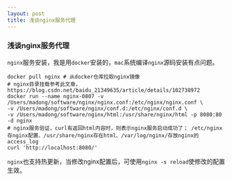 ```yaml
---
layout: post
title: 浅谈nginx服务代理
---
```

### 浅谈nginx服务代理
`nginx`服务安装，我是用`docker`安装的，`mac`系统编译`nginx`源码安装有点问题。
```shell
docker pull nginx # 从docker仓库拉取nginx镜像
# nginx目录挂载参考此文章，https://blog.csdn.net/baidu_21349635/article/details/102738972
docker run --name nginx-0807 -v /Users/madong/software/nginx/nginx.conf:/etc/nginx/nginx.conf \
-v /Users/madong/software/nginx/conf.d:/etc/nginx/conf.d \
-v /Users/madong/software/nginx/html:/usr/share/nginx/html -p 8080:80 -d nginx
# nginx服务验证，curl有返回html内容时，则表示nginx服务启动成功了； /etc/nginx存nginx配置、/usr/share/nginx存在html、/var/log/nginx/存放nginx的access_log
curl 'http://localhost:8080/'
```
`nginx`也支持热更新，当修改nginx配置后，可使用`nginx -s reload`使修改的配置生效。
